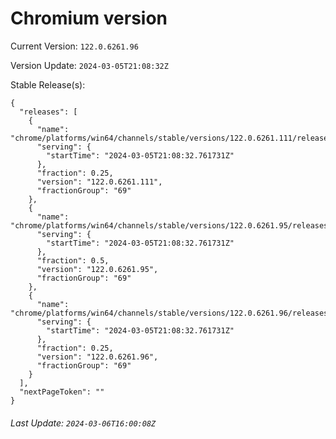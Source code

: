 # Chromium version

Current Version: `122.0.6261.96`

Version Update: `2024-03-05T21:08:32Z`

Stable Release(s):
```
{
  "releases": [
    {
      "name": "chrome/platforms/win64/channels/stable/versions/122.0.6261.111/releases/1709672912",
      "serving": {
        "startTime": "2024-03-05T21:08:32.761731Z"
      },
      "fraction": 0.25,
      "version": "122.0.6261.111",
      "fractionGroup": "69"
    },
    {
      "name": "chrome/platforms/win64/channels/stable/versions/122.0.6261.95/releases/1709672912",
      "serving": {
        "startTime": "2024-03-05T21:08:32.761731Z"
      },
      "fraction": 0.5,
      "version": "122.0.6261.95",
      "fractionGroup": "69"
    },
    {
      "name": "chrome/platforms/win64/channels/stable/versions/122.0.6261.96/releases/1709672912",
      "serving": {
        "startTime": "2024-03-05T21:08:32.761731Z"
      },
      "fraction": 0.25,
      "version": "122.0.6261.96",
      "fractionGroup": "69"
    }
  ],
  "nextPageToken": ""
}
```

###### Last Update: `2024-03-06T16:00:08Z`
        